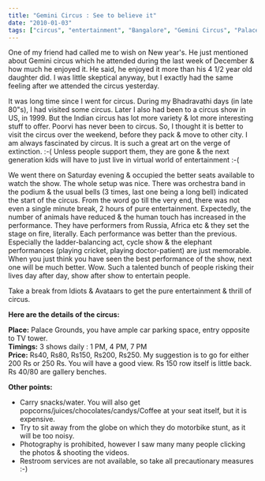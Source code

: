 ```yaml
---
title: "Gemini Circus : See to believe it"
date: "2010-01-03"
tags: ["circus", "entertainment", "Bangalore", "Gemini Circus", "Palace Grounds"]
---
```


One of my friend had called me to wish on New year's. He just mentioned about Gemini circus which he attended during the last week of December & how much he enjoyed it. He said, he enjoyed it more than his 4 1/2 year old daughter did. I was little skeptical anyway, but I exactly had the same feeling after we attended the circus yesterday.

It was long time since I went for circus. During my Bhadravathi days (in late 80"s), I had visited some circus. Later I also had been to a circus show in US, in 1999. But the Indian circus has lot more variety & lot more interesting stuff to offer. Poorvi has never been to circus. So, I thought it is better to visit the circus over the weekend, before they pack & move to other city. I am always fascinated by circus. It is such a great art on the verge of extinction. :-( Unless people support them, they are gone & the next generation kids will have to just live in virtual world of entertainment :-(

We went there on Saturday evening & occupied the better seats available to watch the show. The whole setup was nice. There was orchestra band in the podium & the usual bells (3 times, last one being a long bell) indicated the start of the circus. From the word go till the very end, there was not even a single minute break, 2 hours of pure entertainment. Expectedly, the number of animals have reduced & the human touch has increased in the performance. They have performers from Russia, Africa etc & they set the stage on fire, literally. Each performance was better than the previous. Especially the ladder-balancing act, cycle show & the elephant performances (playing cricket, playing doctor-patient) are just memorable. When you just think you have seen the best performance of the show, next one will be much better. Wow. Such a talented bunch of people risking their lives day after day, show after show to entertain people.

Take a break from Idiots & Avataars to get the pure entertainment & thrill of circus.

**Here are the details of the circus:**

**Place:** Palace Grounds, you have ample car parking space, entry opposite to TV tower.  
**Timings:** 3 shows daily : 1 PM, 4 PM, 7 PM  
**Price:** Rs40, Rs80, Rs150, Rs200, Rs250. My suggestion is to go for either 200 Rs or 250 Rs. You will have a good view. Rs 150 row itself is little back. Rs 40/80 are gallery benches.

**Other points:**
- Carry snacks/water. You will also get popcorns/juices/chocolates/candys/Coffee at your seat itself, but it is expensive.
- Try to sit away from the globe on which they do motorbike stunt, as it will be too noisy.
- Photography is prohibited, however I saw many many people clicking the photos & shooting the videos.
- Restroom services are not available, so take all precautionary measures :-)
